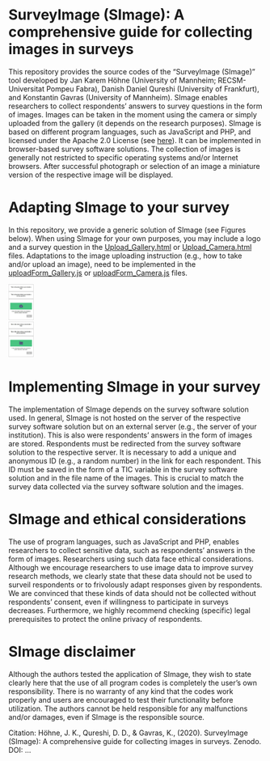 # SurveyImage (SImage): A comprehensive guide for collecting images in surveys

This repository provides the source codes of the “SurveyImage (SImage)” tool developed by Jan Karem Höhne (University of Mannheim; RECSM-Universitat Pompeu Fabra), Danish Daniel Qureshi (University of Frankfurt), and Konstantin Gavras (University of Mannheim). SImage enables researchers to collect respondents’ answers to survey questions in the form of images. Images can be taken in the moment using the camera or simply uploaded from the gallery (it depends on the research purposes). SImage is based on different program languages, such as JavaScript and PHP, and licensed under the Apache 2.0 License (see [here](https://tldrlegal.com/license/apache-license-2.0-(apache-2.0)#fulltext)). It can be implemented in browser-based survey software solutions. The collection of images is generally not restricted to specific operating systems and/or Internet browsers. After successful photograph or selection of an image a miniature version of the respective image will be displayed.

# Adapting SImage to your survey

In this repository, we provide a generic solution of SImage (see Figures below). When using SImage for your own purposes, you may include a logo and a survey question in the [Upload_Gallery.html](/SImage/Upload_Gallery.html) or [Upload_Camera.html](/SImage/Upload_Camera.html) files. Adaptations to the image uploading instruction (e.g., how to take and/or upload an image), need to be implemented in the [uploadForm_Gallery.js](/SImage/uploadForm_Gallery.js) or [uploadForm_Camera.js](/SImage/uploadForm_Camera.js) files.

<div class="row">
  <div class="column">
    <img src="/img/Image_SImage_Camera.jpg" width="10%">
  </div>
  <div class="column">
    <img src="/img/Image_SImage_Gallery.jpg" width="10%">
  </div>
</div>

# Implementing SImage in your survey

The implementation of SImage depends on the survey software solution used. In general, SImage is not hosted on the server of the respective survey software solution but on an external server (e.g., the server of your institution). This is also were respondents’ answers in the form of images are stored. Respondents must be redirected from the survey software solution to the respective server. It is necessary to add a unique and anonymous ID (e.g., a random number) in the link for each respondent. This ID must be saved in the form of a TIC variable in the survey software solution and in the file name of the images. This is crucial to match the survey data collected via the survey software solution and the images.

# SImage and ethical considerations

The use of program languages, such as JavaScript and PHP, enables researchers to collect sensitive data, such as respondents’ answers in the form of images. Researchers using such data face ethical considerations. Although we encourage researchers to use image data to improve survey research methods, we clearly state that these data should not be used to surveil respondents or to frivolously adapt responses given by respondents. We are convinced that these kinds of data should not be collected without respondents’ consent, even if willingness to participate in surveys decreases. Furthermore, we highly recommend checking (specific) legal prerequisites to protect the online privacy of respondents.

# SImage disclaimer

Although the authors tested the application of SImage, they wish to state clearly here that the use of all program codes is completely the user’s own responsibility. There is no warranty of any kind that the codes work properly and users are encouraged to test their functionality before utilization. The authors cannot be held responsible for any malfunctions and/or damages, even if SImage is the responsible source.

Citation: Höhne, J. K., Qureshi, D. D., & Gavras, K., (2020). SurveyImage (SImage): A comprehensive guide for collecting images in surveys. Zenodo. DOI: …
